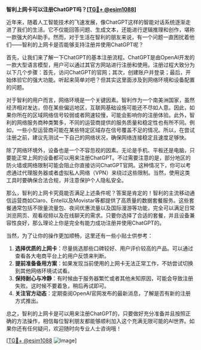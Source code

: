 **智利上网卡可以注册ChatGPT吗？[[TG💪+ @esim1088](https://t.me/s/esim1088)]**

近年来，随着人工智能技术的飞速发展，像ChatGPT这样的智能对话系统逐渐走进了我们的生活。它不仅能回答问题、生成文本，还能进行逻辑推理和创作，堪称一款强大的AI助手。然而，对于生活在智利的朋友来说，有一个问题一直困扰着他们——智利的上网卡是否能够支持注册并使用ChatGPT呢？

首先，让我们来了解一下ChatGPT的基本注册流程。ChatGPT是由OpenAI开发的一款大型语言模型，用户可以通过其官方网站进行注册和使用。注册过程大致分为以下几个步骤：首先，访问ChatGPT的官网；其次，创建账户并登录；最后，开始体验它的强大功能。听起来简单对吧？但其实这里面涉及到网络环境和设备配置的问题。

对于智利的用户而言，网络环境是一个关键因素。智利作为一个南美洲国家，虽然经济相对发达，但在某些偏远地区，互联网基础设施可能还不尽如人意。因此，如果你所在的区域网络信号较弱或者网速较慢，可能会影响你的注册体验。此外，智利的网络服务商种类繁多，不同的运营商提供的服务质量和稳定性也有所不同。例如，一些小型运营商可能在某些特定区域存在信号覆盖不足的情况。所以，在尝试注册之前，建议先测试一下自己的网络状况，确保网络连接稳定且速度足够快。

除了网络环境外，设备也是一个不容忽视的因素。无论是手机、平板还是电脑，只要能正常上网的设备都可以用来注册ChatGPT。不过需要注意的是，部分地区的防火墙或网络限制可能会阻止你直接访问ChatGPT官网。这种情况下，你可以考虑通过代理服务器或者虚拟私人网络（VPN）来绕过这些限制。当然，使用这类工具时要确保合法合规，并注意保护个人隐私安全。

那么，智利的上网卡究竟能否满足上述条件呢？答案是肯定的！智利的主流移动通信运营商如Claro、Entel以及Movistar等都提供了高质量的数据套餐服务。这些套餐通常包括不限量流量包、夜间优惠流量以及国际漫游等功能，完全可以满足日常浏览网页、观看视频以及在线聊天的需求。只要你选择了合适的套餐，并且设备兼容性良好，那么理论上你是完全有能力成功注册并使用ChatGPT的。

当然，为了让你的操作更加顺畅，这里还有一些小贴士供参考：

1. **选择优质的上网卡**：尽量挑选那些口碑较好、用户评价较高的产品。可以通过查看各大电商平台上的用户反馈来判断。
2. **提前准备备用方案**：如果发现当前使用的上网卡无法正常工作，不妨尝试切换到其他网络环境试试看。
3. **保持耐心与冷静**：有时候由于服务器繁忙或者其他未知原因，可能会导致注册失败。这时候不要着急，稍后再试即可。
4. **关注官方动态**：定期查阅OpenAI官网发布的最新消息，了解是否有新的注册方式推出。

总之，智利的上网卡是可以用来注册ChatGPT的，只要做好充分准备并且按照正确的方法操作，相信每位智利朋友都能够顺利加入这个充满无限可能的AI世界。如果你还有任何疑问，欢迎随时向专业人士咨询哦！

[[TG💪+ @esim1088](https://t.me/s/esim1088) ![Image](https://i.postimg.cc/4NQfJmqS/Snipaste-2025-05-13-00-14-12.png)]